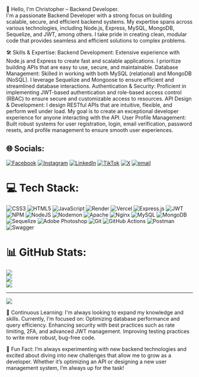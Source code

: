 👋 Hello, I'm Christopher – Backend Developer.<br>
I'm a passionate Backend Developer with a strong focus on building scalable, secure, and efficient backend systems. My expertise spans across various technologies, including Node.js, Express, MySQL, MongoDB, Sequelize, and JWT, among others. I take pride in creating clean, modular code that provides seamless and efficient solutions to complex problems.

🛠️ Skills & Expertise:
Backend Development: Extensive experience with Node.js and Express to create fast and scalable applications. I prioritize building APIs that are easy to use, secure, and maintainable.
Database Management: Skilled in working with both MySQL (relational) and MongoDB (NoSQL). I leverage Sequelize and Mongoose to ensure efficient and streamlined database interactions.
Authentication & Security: Proficient in implementing JWT-based authentication and role-based access control (RBAC) to ensure secure and customizable access to resources.
API Design & Development: I design RESTful APIs that are intuitive, flexible, and perform well under load. My goal is to create an exceptional developer experience for anyone interacting with the API.
User Profile Management: Built robust systems for user registration, login, email verification, password resets, and profile management to ensure smooth user experiences.


## 🌐 Socials:
[![Facebook](https://img.shields.io/badge/Facebook-%231877F2.svg?logo=Facebook&logoColor=white)](https://www.facebook.com/ichiogu.christopher) [![Instagram](https://img.shields.io/badge/Instagram-%23E4405F.svg?logo=Instagram&logoColor=white)](https://instagram.com/iam_chrisvibe) [![LinkedIn](https://img.shields.io/badge/LinkedIn-%230077B5.svg?logo=linkedin&logoColor=white)](https://www.linkedin.com/in/christopher-ichiogu/) [![TikTok](https://img.shields.io/badge/TikTok-%23000000.svg?logo=TikTok&logoColor=white)](https://www.tiktok.com/@chrisvibeofficial) [![X](https://img.shields.io/badge/X-black.svg?logo=X&logoColor=white)](https://x.com/@cvibeoffivial) [![email](https://img.shields.io/badge/Email-D14836?logo=gmail&logoColor=white)](mailto:ichioguchristopher98@gmail.com) 

# 💻 Tech Stack:
![CSS3](https://img.shields.io/badge/css3-%231572B6.svg?style=for-the-badge&logo=css3&logoColor=white) ![HTML5](https://img.shields.io/badge/html5-%23E34F26.svg?style=for-the-badge&logo=html5&logoColor=white) ![JavaScript](https://img.shields.io/badge/javascript-%23323330.svg?style=for-the-badge&logo=javascript&logoColor=%23F7DF1E) ![Render](https://img.shields.io/badge/Render-%46E3B7.svg?style=for-the-badge&logo=render&logoColor=white) ![Vercel](https://img.shields.io/badge/vercel-%23000000.svg?style=for-the-badge&logo=vercel&logoColor=white) ![Express.js](https://img.shields.io/badge/express.js-%23404d59.svg?style=for-the-badge&logo=express&logoColor=%2361DAFB) ![JWT](https://img.shields.io/badge/JWT-black?style=for-the-badge&logo=JSON%20web%20tokens) ![NPM](https://img.shields.io/badge/NPM-%23CB3837.svg?style=for-the-badge&logo=npm&logoColor=white) ![NodeJS](https://img.shields.io/badge/node.js-6DA55F?style=for-the-badge&logo=node.js&logoColor=white) ![Nodemon](https://img.shields.io/badge/NODEMON-%23323330.svg?style=for-the-badge&logo=nodemon&logoColor=%BBDEAD) ![Apache](https://img.shields.io/badge/apache-%23D42029.svg?style=for-the-badge&logo=apache&logoColor=white) ![Nginx](https://img.shields.io/badge/nginx-%23009639.svg?style=for-the-badge&logo=nginx&logoColor=white) ![MySQL](https://img.shields.io/badge/mysql-4479A1.svg?style=for-the-badge&logo=mysql&logoColor=white) ![MongoDB](https://img.shields.io/badge/MongoDB-%234ea94b.svg?style=for-the-badge&logo=mongodb&logoColor=white) ![Sequelize](https://img.shields.io/badge/Sequelize-52B0E7?style=for-the-badge&logo=Sequelize&logoColor=white) ![Adobe Photoshop](https://img.shields.io/badge/adobe%20photoshop-%2331A8FF.svg?style=for-the-badge&logo=adobe%20photoshop&logoColor=white) ![Git](https://img.shields.io/badge/git-%23F05033.svg?style=for-the-badge&logo=git&logoColor=white) ![GitHub Actions](https://img.shields.io/badge/github%20actions-%232671E5.svg?style=for-the-badge&logo=githubactions&logoColor=white) ![Postman](https://img.shields.io/badge/Postman-FF6C37?style=for-the-badge&logo=postman&logoColor=white) ![Swagger](https://img.shields.io/badge/-Swagger-%23Clojure?style=for-the-badge&logo=swagger&logoColor=white)
# 📊 GitHub Stats:
![](https://github-readme-stats.vercel.app/api?username=vibeofficial&theme=merko&hide_border=false&include_all_commits=true&count_private=false)<br/>
![](https://nirzak-streak-stats.vercel.app/?user=vibeofficial&theme=merko&hide_border=false)<br/>
![](https://github-readme-stats.vercel.app/api/top-langs/?username=vibeofficial&theme=merko&hide_border=false&include_all_commits=true&count_private=false&layout=compact)

---
[![](https://visitcount.itsvg.in/api?id=vibeofficial&icon=0&color=0)](https://visitcount.itsvg.in)

<!-- Proudly created with GPRM ( https://gprm.itsvg.in ) -->

🌱 Continuous Learning:
I'm always looking to expand my knowledge and skills. Currently, I’m focused on:
Optimizing database performance and query efficiency.
Enhancing security with best practices such as rate limiting, 2FA, and advanced JWT management.
Improving testing practices to write more robust, bug-free code.

💬 Fun Fact:
I’m always experimenting with new backend technologies and excited about diving into new challenges that allow me to grow as a developer. Whether it’s optimizing an API or designing a new user management system, I’m always up for the task!
